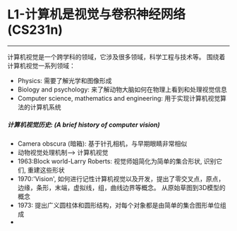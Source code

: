 # L1-计算机是视觉与卷积神经网络 (CS231n)

---
计算机视觉是一个跨学科的领域，它涉及很多领域，科学工程与技术等。
围绕着计算机视觉一系列领域：
- Physics: 需要了解光学和图像形成
- Biology and psychology: 来了解动物大脑如何在物理上看到和处理视觉信息
- Computer science, mathematics and engineering: 用于实现计算机视觉算法的计算机系统

##### 计算机视觉历史: (A brief history of computer vision)
- Camera obscura (暗箱): 基于针孔相机，与早期眼睛非常相似
- 动物视觉处理机制--> 计算机视觉
- 1963:Block world-Larry Roberts: 视觉师姐简化为简单的集合形状, 识别它们, 重建这些形状
- 1970:'Vision', 如何进行记性计算机视觉以及开发，提出了零交叉点，原点，边缘，条形，末端，虚拟线，组，曲线边界等概念。 从原始草图到3D模型的概念
- 1973: 提出广义圆柱体和圆形结构，对每个对象都是由简单的集合图形单位组成
- 
